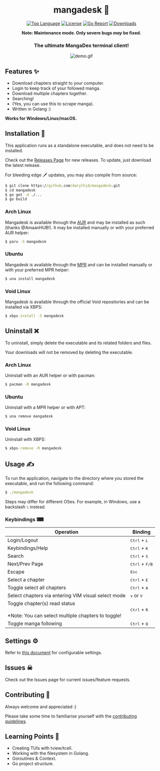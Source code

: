 <div align="center">

# mangadesk 📖

  [![Top Language](https://img.shields.io/github/languages/top/darylhjd/mangadesk?style=flat-square)](https://github.com/darylhjd/mangadesk/search?l=go)
  [![License](https://img.shields.io/github/license/darylhjd/mangadesk?style=flat-square&color=blue)](https://github.com/darylhjd/mangadesk/blob/main/LICENSE)
  [![Go Report](https://goreportcard.com/badge/github.com/darylhjd/mangadesk?style=flat-square)](https://goreportcard.com/report/github.com/darylhjd/mangadesk)
  [![Downloads](https://img.shields.io/github/downloads/darylhjd/mangadesk/total?style=flat-square&color=success)](https://github.com/darylhjd/mangadesk/releases)

  **Note: Maintenance mode. Only severe bugs _may_ be fixed.**
  <h3>The ultimate MangaDex terminal client!</h3>
  <img src=".github/assets/demo.gif" alt="demo.gif">

</div>

## Features ✨

- Download chapters straight to your computer.
- Login to keep track of your followed manga.
- Download multiple chapters together.
- Searching!
- (Yes, you can use this to scrape manga).
- Written in Golang :)

<b>Works for Windows/Linux/macOS.</b>

## Installation 🔧

This application runs as a standalone executable, and does not need to be installed.

Check out the [Releases Page](https://github.com/darylhjd/mangadesk/releases) for new releases. To update, just
download the latest release.

For bleeding edge 🗡 updates, you may also compile from source:

```cmd
$ git clone https://github.com/darylhjd/mangadesk.git
$ cd mangadesk
$ go get -d ./...
$ go build
```

### Arch Linux

Mangadesk is available through the [AUR](https://aur.archlinux.org/packages/mangadesk/) and may be installed as such (thanks @AmaanHUB!).
It may be installed manually or with your preferred AUR helper:

```cmd
$ paru -S mangadesk
```

### Ubuntu

Mangadesk is available through the [MPR](https://mpr.makedeb.org/packages/mangadesk) and can be installed manually or with your preferred MPR helper:

```cmd
$ una install mangadesk
```

### Void Linux

Mangadesk is available through the official Void repositories and can be installed via XBPS:

```cmd
$ xbps-install -S mangadesk
```

## Uninstall ❌

To uninstall, simply delete the executable and its related folders and files.

Your downloads will not be removed by deleting the executable.

### Arch Linux

Uninstall with an AUR helper or with pacman:

```cmd
$ pacman -R mangadesk
```

### Ubuntu

Uninstall with a MPR helper or with APT:

```cmd
$ una remove mangadesk
```

### Void Linux

Uninstall with XBPS:

```cmd
$ xbps-remove -R mangadesk
```

## Usage ✍

To run the application, navigate to the directory where you stored the executable, and run the following command:

```cmd
$ ./mangadesk
```

Steps may differ for different OSes. For example, in Windows, use a backslash `\` instead.

### Keybindings ⌨

| Operation                                                                                 | Binding                          |
|-------------------------------------------------------------------------------------------|----------------------------------|
| Login/Logout                                                                              | <kbd>Ctrl</kbd> + <kbd>L</kbd>   |
| Keybindings/Help                                                                          | <kbd>Ctrl</kbd> + <kbd>K</kbd>   |
| Search                                                                                    | <kbd>Ctrl</kbd> + <kbd>S</kbd>   |
| Next/Prev Page                                                                            | <kbd>Ctrl</kbd> + <kbd>F/B</kbd> |
| Escape                                                                                    | <kbd>Esc</kbd>                   |
| Select a chapter                                                                          | <kbd>Ctrl</kbd> + <kbd>E</kbd>   |
| Toggle select all chapters                                                                | <kbd>Ctrl</kbd> + <kbd>A</kbd>   |
| Select chapters via entering VIM visual select mode                                       | <kbd>v</kbd>  or <kbd>V</kbd>    |
| Toggle chapter(s) read status<br/><br/>*Note: You can select multiple chapters to toggle! | <kbd>Ctrl</kbd> + <kbd>R</kbd>   |
| Toggle manga following                                                                    | <kbd>Ctrl</kbd> + <kbd>Q</kbd>   |

## Settings ⚙

Refer to [this document](app/core/CONFIG.md) for configurable settings.

## Issues ☠

Check out the Issues page for current issues/feature requests.

## Contributing 🤝

Always welcome and appreciated :)

Please take some time to familiarise yourself with the [contributing guidelines](.github/CONTRIBUTING.md).

## Learning Points 🧠

- Creating TUIs with tview/tcell.
- Working with the filesystem in Golang.
- Goroutines & Context.
- Go project structure.
